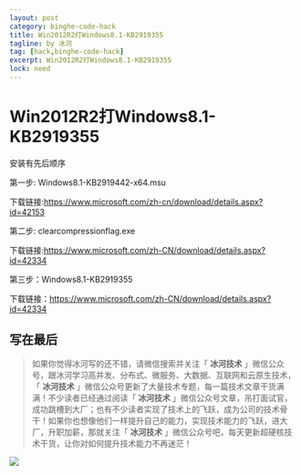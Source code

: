 ```yaml
---
layout: post
category: binghe-code-hack
title: Win2012R2打Windows8.1-KB2919355
tagline: by 冰河
tag: [hack,binghe-code-hack]
excerpt: Win2012R2打Windows8.1-KB2919355
lock: need
---
```


# Win2012R2打Windows8.1-KB2919355

安装有先后顺序

第一步: Windows8.1-KB2919442-x64.msu

下载链接:https://www.microsoft.com/zh-cn/download/details.aspx?id=42153

第二步: clearcompressionflag.exe

下载链接:https://www.microsoft.com/zh-CN/download/details.aspx?id=42334

第三步：Windows8.1-KB2919355

下载链接：https://www.microsoft.com/zh-CN/download/details.aspx?id=42334

## 写在最后

> 如果你觉得冰河写的还不错，请微信搜索并关注「 **冰河技术** 」微信公众号，跟冰河学习高并发、分布式、微服务、大数据、互联网和云原生技术，「 **冰河技术** 」微信公众号更新了大量技术专题，每一篇技术文章干货满满！不少读者已经通过阅读「 **冰河技术** 」微信公众号文章，吊打面试官，成功跳槽到大厂；也有不少读者实现了技术上的飞跃，成为公司的技术骨干！如果你也想像他们一样提升自己的能力，实现技术能力的飞跃，进大厂，升职加薪，那就关注「 **冰河技术** 」微信公众号吧，每天更新超硬核技术干货，让你对如何提升技术能力不再迷茫！


![](https://img-blog.csdnimg.cn/20200906013715889.png)